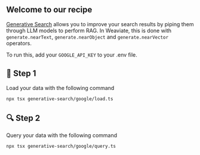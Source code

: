 ## Welcome to our recipe

[Generative Search](https://weaviate.io/developers/weaviate/search/generative) allows you to improve your search results by piping them through LLM models to perform RAG. In Weaviate, this is done with `generate.nearText`, `generate.nearObject` and `generate.nearVector` operators.

To run this, add your `GOOGLE_API_KEY` to your .env file. 

## 🌱 Step 1
Load your data with the following command


```bash
npx tsx generative-search/google/load.ts
```

## 🔍 Step 2
Query your data with the following command

```bash
npx tsx generative-search/google/query.ts
```

